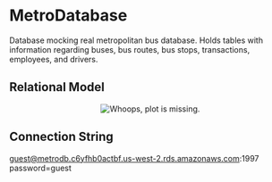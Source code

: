 # MetroDatabase
Database mocking real metropolitan bus database. Holds tables with information regarding buses, bus routes, bus stops, transactions, employees, and drivers.

## Relational Model
<p align="center">
  <img src="https://github.com/ajosg/KerasEE/blob/master/Design/rm.png?raw=true" alt="Whoops, plot is missing."/>
</p>

## Connection String  
guest@metrodb.c6yfhb0actbf.us-west-2.rds.amazonaws.com:1997  
password=guest
